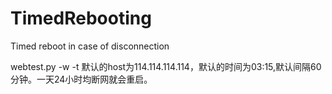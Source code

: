 # TimedRebooting
Timed reboot in case of disconnection

webtest.py -w <inputweb> -t <inputtime> 默认的host为114.114.114.114，默认的时间为03:15,默认间隔60分钟。一天24小时均断网就会重启。
